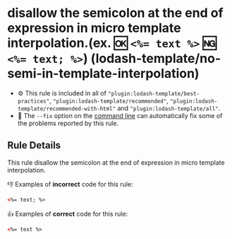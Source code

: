 # disallow the semicolon at the end of expression in micro template interpolation.(ex. :ok: `<%= text %>` :ng: `<%= text; %>`) (lodash-template/no-semi-in-template-interpolation)

- :gear: This rule is included in all of `"plugin:lodash-template/best-practices"`, `"plugin:lodash-template/recommended"`, `"plugin:lodash-template/recommended-with-html"` and `"plugin:lodash-template/all"`.
- :wrench: The `--fix` option on the [command line](http://eslint.org/docs/user-guide/command-line-interface#fix) can automatically fix some of the problems reported by this rule.

## Rule Details

This rule disallow the semicolon at the end of expression in micro template interpolation.

:-1: Examples of **incorrect** code for this rule:

```html
<%= text; %>
```

:+1: Examples of **correct** code for this rule:

```html
<%= text %>
```